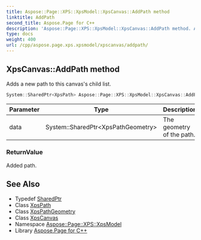 ```yaml
---
title: Aspose::Page::XPS::XpsModel::XpsCanvas::AddPath method
linktitle: AddPath
second_title: Aspose.Page for C++
description: 'Aspose::Page::XPS::XpsModel::XpsCanvas::AddPath method. Adds a new path to this canvas''s child list in C++.'
type: docs
weight: 400
url: /cpp/aspose.page.xps.xpsmodel/xpscanvas/addpath/
---
```

## XpsCanvas::AddPath method


Adds a new path to this canvas's child list.

```cpp
System::SharedPtr<XpsPath> Aspose::Page::XPS::XpsModel::XpsCanvas::AddPath(System::SharedPtr<XpsPathGeometry> data)
```


| Parameter | Type | Description |
| --- | --- | --- |
| data | System::SharedPtr\<XpsPathGeometry\> | The geometry of the path. |

### ReturnValue

Added path.

## See Also

* Typedef [SharedPtr](../../../system/sharedptr/)
* Class [XpsPath](../../xpspath/)
* Class [XpsPathGeometry](../../xpspathgeometry/)
* Class [XpsCanvas](../)
* Namespace [Aspose::Page::XPS::XpsModel](../../)
* Library [Aspose.Page for C++](../../../)
